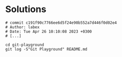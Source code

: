 # Solutions

```shell
# commit c191f90c7766ee6d5f24e90b552a7d446f0d02e4
# Author: labex
# Date: Tue Apr 26 10:10:08 2023 +0300
# [...]
```

```shell
cd git-playground
git log -S"Git Playground" README.md
```
